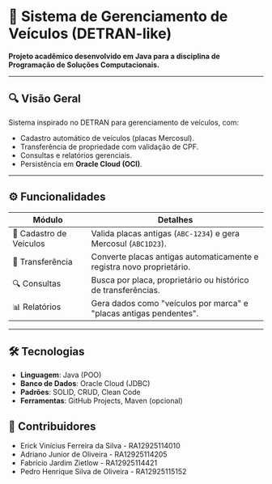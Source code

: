 # 🚗 Sistema de Gerenciamento de Veículos (DETRAN-like)  

**Projeto acadêmico desenvolvido em Java para a disciplina de Programação de Soluções Computacionais.**  

---

## 🔍 Visão Geral  
Sistema inspirado no DETRAN para gerenciamento de veículos, com:  
- Cadastro automático de veículos (placas Mercosul).  
- Transferência de propriedade com validação de CPF.  
- Consultas e relatórios gerenciais.  
- Persistência em **Oracle Cloud (OCI)**.  

---

## ⚙️ Funcionalidades  
| **Módulo**               | **Detalhes**                                                                 |
|--------------------------|-----------------------------------------------------------------------------|
| 📝 Cadastro de Veículos   | Valida placas antigas (`ABC-1234`) e gera Mercosul (`ABC1D23`).             |
| 🔄 Transferência          | Converte placas antigas automaticamente e registra novo proprietário.       |
| 🔍 Consultas              | Busca por placa, proprietário ou histórico de transferências.               |
| 📊 Relatórios            | Gera dados como "veículos por marca" e "placas antigas pendentes".          |

---

## 🛠️ Tecnologias  
- **Linguagem**: Java (POO)  
- **Banco de Dados**: Oracle Cloud (JDBC)  
- **Padrões**: SOLID, CRUD, Clean Code  
- **Ferramentas**: GitHub Projects, Maven (opcional)

## 👥 Contribuidores
- Erick Vinícius Ferreira da Silva - RA12925114010
- Adriano Junior de Oliveira - RA12925114205
- Fabrício Jardim Zietlow - RA12925114421
- Pedro Henrique Silva de Oliveira - RA12925115152
